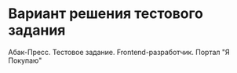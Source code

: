 # Вариант решения тестового задания
Абак-Пресс.
Тестовое задание. 
Frontend-разработчик. 
Портал "Я Покупаю"
